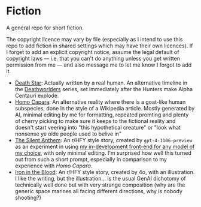 # Fiction

A general repo for short fiction.

The copyright licence may vary by file (especially as I intend to use this repo to add fiction in shared settings which may have their own licences). If I forget to add an explicit copyright notice, assume the legal default of copyright laws — i.e. that you can't do anything unless you get written permission from me — and also message me to let me know I forgot to add it.

* [Death Star](Death%20Star/Death%20Star.md): Actually written by a real human. An alternative timeline in the [Deathworlders](https://deathworlders.com) series, set immediately after the Hunters make Alpha Centauri explode.
* [Homo Capara](Homo%20Capra/Homo_Capra.html): An alternative reality where there is a goat-like human subspecies, done in the style of a Wikipedia article. Mostly generated by AI, minimal editing by me for formatting, repeated promting and plenty of cherry picking to make sure it keeps to the fictional reality and doesn't start veering into "this hypothetical creature" or "look what nonsense ye olde people used to belive in"
* [The Silent Anthem](The%20Silent%20Anthem/The%20Silent%20Anthem.md): An r/HFY style story, created by `gpt-4-1106-preview‎` as an experiment in using [my in-development front-end for any model of my choice](https://github.com/BenWheatley/YetAnotherChatUI), with only minimal editing. I'm surprised how well this turned out from such a short prompt, especially in comparison to my experience with *Homo Capara*.
* [Iron in the Blood](Iron%20in%20the%20Blood/teaser.md): An r/HFY style story, created by 4o, with an illustration. I like the writing, but the illustration… is the usual GenAI dichotomy of technically well done but with very strange composition (why are the generic space marines all facing different directions, why is nobody shooting?)
